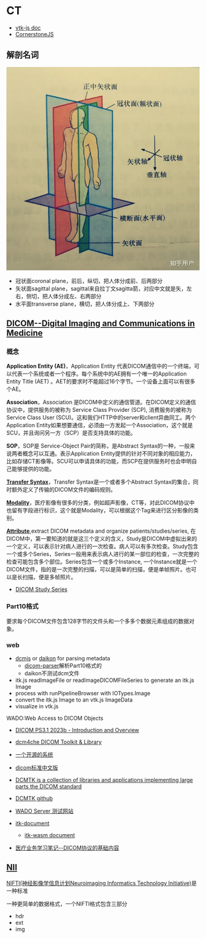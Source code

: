 # CT

- [vtk-js doc](https://kitware.github.io/vtk-js/docs/)
- [CornerstoneJS](./library/cornerstonejs.md)


## 解剖名词
![解剖图示](../images/axial_sagittal.webp)
- 冠状面coronal plane，前后，纵切，把人体分成前、后两部分
- 矢状面sagittal plane，sagittal来自拉丁文sagitta箭，对应中文就是矢，左右，侧切，把人体分成左、右两部分
- 水平面transverse plane，横切，把人体分成上、下两部分


## [DICOM--Digital Imaging and Communications in Medicine](https://www.dicomlibrary.com/)


### 概念

**Application Entity (AE)**，Application Entity 代表DICOM通信中的一个终端，可以代表一个系统或者一个程序。每个系统中的AE拥有一个唯一的Application Entity Title (AET) 。AET的要求时不能超过16个字节。一个设备上面可以有很多个AE。

**Association**，Association 是DICOM中定义的通信管道。在DICOM定义的通信协议中，提供服务的被称为 Service Class Provider (SCP), 消费服务的被称为 Service Class User (SCU)。这和我们HTTP中的server和client异曲同工。两个Application Entity如果想要通信，必须由一方发起一个Association，这个就是SCU，并且询问另一方（SCP）是否支持具体的功能。

**SOP**，SOP是 Service-Object Pair的简称，是Abstract Syntax的一种，一般来说两者概念可以互通。表示Application Entity提供的针对不同对象的相应能力，比如存储CT影像等。SCU可以申请具体的功能，而SCP在提供服务时也会申明自己能够提供的功能。

[**Transfer Syntax**](https://www.dicomlibrary.com/dicom/transfer-syntax/)，Transfer Syntax是一个或者多个Abstract Syntax的集合，同时额外定义了传输的DICOM文件的编码规则。

[**Modality**](https://www.dicomlibrary.com/dicom/modality/)，医疗影像有很多的分类，例如超声影像，CT等，对此DICOM协议中也留有字段进行标识，这个就是Modality，可以根据这个Tag来进行区分影像的类别。

[**Attribute**](https://dicom.nema.org/medical/dicom/current/output/chtml/part05/sect_6.2.html#table_6.2-1),extract DICOM metadata and organize patients/studies/series, 在DICOM中，第一要知道的就是这三个定义的含义，Study是DICOM中虚拟出来的一个定义，可以表示针对病人进行的一次检查。病人可以有多次检查。Study包含一个或多个Series，Series一般用来表示病人进行的某一部位的检查，一次完整的检查可能包含多个部位。Series包含一个或多个Instance, 一个Instance就是一个DICOM文件，指的是一次完整的扫描，可以是简单的扫描，便是单帧照片。也可以是长扫描，便是多帧照片。

- [DICOM Study Series](http://micropilot.tistory.com/m/2102)

### Part10格式
要求每个DICOM文件包含128字节的文件头和一个多多个数据元素组成的数据对象。

### web

- [dcmjs](https://github.com/dcmjs-org/dcmjs) or [daikon](https://github.com/rii-mango/Daikon) for parsing metadata
    - [dicom-parser](https://github.com/cornerstonejs/dicomParser)解析Part10格式的 
    - daikon不测试dcm文件
- itk.js readImageFile or readImageDICOMFileSeries to generate an itk.js Image
- process with runPipelineBrowser with IOTypes.Image
- convert the itk.js Image to an vtk.js ImageData
- visualize in vtk.js


WADO:Web Access to DICOM Objects

- [DICOM PS3.1 2023b - Introduction and Overview](https://dicom.nema.org/medical/dicom/current/output/html/part01.html)
- [dcm4che DICOM Toolkit & Library](https://github.com/dcm4che/dcm4che)
- [一个开源的系统](https://github.com/weiyangtang/dcm4cheSystem)
- [dicom标准中文版](https://github.com/weiyangtang/dcm4cheSystem/releases/tag/dicom%E6%A0%87%E5%87%86%E4%B8%AD%E6%96%87%E7%89%88)

- [DCMTK is a collection of libraries and applications implementing large parts the DICOM standard](https://dcmtk.org/dcmtk.php.en)
- [DCMTK github](https://github.com/DCMTK/dcmtk)

- [WADO Server 测试网站](https://www.dicomserver.co.uk//WADO/)

- [itk-document](https://docs.itk.org/en/latest/learn/faq.html#how-do-i-read-a-volume-from-a-dicom-series)
    - [itk-wasm document](https://wasm.itk.org/en/latest/typescript/distribution/vite.html)
- [医疗业务学习笔记--DICOM协议的基础内容](https://zhuanlan.zhihu.com/p/74966427)

## [NII](https://nifti.nimh.nih.gov/pub/dist/doc/ANALYZE75.pdf)

[NIFTI(神经影像学信息计划Neuroimaging Informatics Technology Initiative)](https://nifti.nimh.nih.gov/)是一种标准

一种更简单的数据格式，一个NIFTI格式包含三部分
- hdr
- ext
- img
